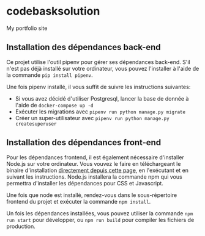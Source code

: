 # codebasksolution
My portfolio site

## Installation des dépendances back-end

Ce projet utilise l'outil pipenv pour gérer ses dépendances back-end. S'il n'est pas
déjà installé sur votre ordinateur, vous pouvez l'installer à l'aide de la commande
`pip install pipenv`.

Une fois pipenv installé, il vous suffit de suivre les instructions suivantes:
- Si vous avez décidé d'utiliser Postgresql, lancer la base de donnée à l'aide de `docker-compose up -d`
- Exécuter les migrations avec `pipenv run python manage.py migrate`
- Créer un super-utilisateur avec `pipenv run python manage.py createsuperuser`


## Installation des dépendances front-end

Pour les dépendances frontend, il est également nécessaire d'installer Node.js sur votre
ordinateur. Vous vouvez le faire en téléchargeant le binaire d'installation [directement
depuis cette page](https://nodejs.org/en/download), en l'exécutant et en suivant les
instructions. Node.js installera la commande npm qui vous permettra d'installer
les dépendances pour CSS et Javascript.

Une fois que node est installé, rendez-vous dans le sous-répertoire frontend du projet
et exécuter la commande `npm install`.

Un fois les dépendances installées, vous pouvez utiliser la commande `npm run start` pour
développer, ou `npm run build` pour compiler les fichiers de production.

